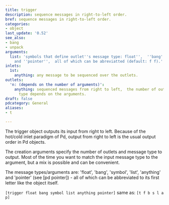 ```yaml
---
title: trigger
description: sequence messages in right-to-left order.
bref: sequence messages in right-to-left order.
categories:
- object
last_update: '0.52'
see_also:
- bang
- unpack
arguments:
  list: 'symbols that define outlet''s message type: float'',  ''bang'',  ''symbol'',  ''list'',  ''anything''
    and ''pointer'',  all of which can be abreviatted (default: f f).'
inlets:
  1st:
    anything: any message to be sequenced over the outlets.
outlets:
  'n: (depends on the number of arguments)':
    anything: sequenced messages from right to left,  the number of outlets and message
      type depends on the arguments.
draft: false
pdcategory: General
aliases:
- t

---
```

The trigger object outputs its input from right to left. Because of the hot/cold inlet paradigm of Pd, output from right to left is the usual output order in Pd objects.

The creation arguments specify the number of outlets and message type to output. Most of the time you want to match the input message type to the argument, but a mix is possible and can be convenient.

The message types/arguments are: 'float', 'bang', 'symbol', 'list', 'anything' and 'pointer' (see [pd pointer]) - all of which can be abbreviated to its first letter like the object itself.

`[trigger float bang symbol list anything pointer]` same as: `[t f b s l a p]`
